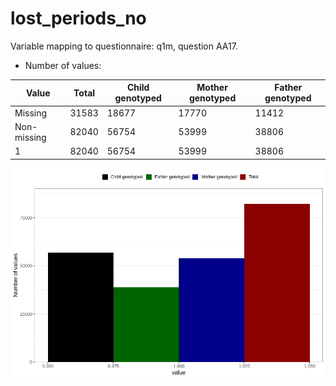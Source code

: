 # lost_periods_no
Variable mapping to questionnaire: q1m, question AA17.
- Number of values:

| Value | Total | Child genotyped | Mother genotyped | Father genotyped |
| ----- | ----- | --------------- | ---------------- | ---------------- |
| Missing | 31583 | 18677 | 17770 | 11412 |
| Non-missing | 82040 | 56754 | 53999 | 38806 |
| 1 | 82040 | 56754 | 53999 | 38806 |



![](lost_periods_no_n.png)



